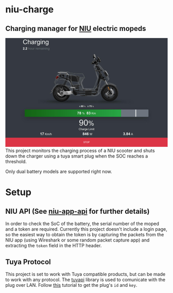 # niu-charge
## Charging manager for [NIU](https://www.niu.com) electric mopeds
![Charging](/charging.jpg)
This project monitors the charging process of a NIU scooter and shuts down the charger using a tuya smart plug when the SOC reaches a threshold.

Only dual battery models are supported right now.

# Setup
## NIU API (See [niu-app-api](https://github.com/Bonnee/niu-app-api) for further details)
In order to check the SoC of the battery, the serial number of the moped and a token are required. Currently this project doesn't include a login page, so the easiest way to obtain the token is by capturing the packets from the NIU app (using Wireshark or some random packet capture app) and extracting the `token` field in the HTTP header.

## Tuya Protocol
This project is set to work with Tuya compatible products, but can be made to work with any protocol.
The [tuyapi](https://github.com/codetheweb/tuyapi) library is used to comunicate with the plug over LAN.
Follow [this](https://github.com/codetheweb/tuyapi/blob/master/docs/SETUP.md) tutorial to get the plug's `id` and `key`.
